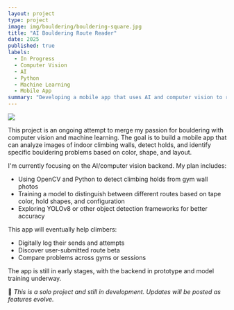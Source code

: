 ```yaml
---
layout: project
type: project
image: img/bouldering/bouldering-square.jpg
title: "AI Bouldering Route Reader"
date: 2025
published: true
labels:
  - In Progress
  - Computer Vision
  - AI
  - Python
  - Machine Learning
  - Mobile App
summary: "Developing a mobile app that uses AI and computer vision to recognize bouldering routes from gym walls and assist climbers with route tracking and grading."
---
```


<img class="img-fluid" src="../img/bouldering/bouldering-sample.jpg">

This project is an ongoing attempt to merge my passion for bouldering with computer vision and machine learning. The goal is to build a mobile app that can analyze images of indoor climbing walls, detect holds, and identify specific bouldering problems based on color, shape, and layout.

I'm currently focusing on the AI/computer vision backend. My plan includes:
- Using OpenCV and Python to detect climbing holds from gym wall photos
- Training a model to distinguish between different routes based on tape color, hold shapes, and configuration
- Exploring YOLOv8 or other object detection frameworks for better accuracy

This app will eventually help climbers:
- Digitally log their sends and attempts
- Discover user-submitted route beta
- Compare problems across gyms or sessions

The app is still in early stages, with the backend in prototype and model training underway.

🚧 *This is a solo project and still in development. Updates will be posted as features evolve.*
